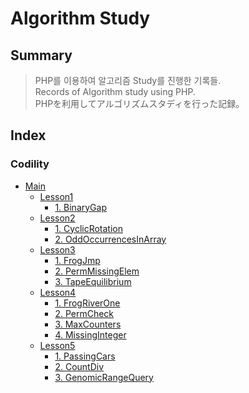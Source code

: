 # Algorithm Study
## Summary
> PHP를 이용하여 알고리즘 Study를 진행한 기록들.  
> Records of Algorithm study using PHP.  
> PHPを利用してアルゴリズムスタディを行った記録。  
## Index
### Codility
* [Main](https://github.com/Bnine/php-algorithm/tree/master/codility)
    - [Lesson1](https://github.com/Bnine/php-algorithm/tree/master/codility/Lesson1)
        + [1. BinaryGap](https://github.com/Bnine/php-algorithm/blob/master/codility/Lesson1/BinaryGap.md)
    - [Lesson2](https://github.com/Bnine/php-algorithm/tree/master/codility/Lesson2)
        + [1. CyclicRotation](https://github.com/Bnine/php-algorithm/blob/master/codility/Lesson2/CyclicRotation.md)
        + [2. OddOccurrencesInArray](https://github.com/Bnine/php-algorithm/blob/master/codility/Lesson2/OddOccurrencesInArray.md)
    - [Lesson3](https://github.com/Bnine/php-algorithm/tree/master/codility/Lesson3)
        + [1. FrogJmp](https://github.com/Bnine/php-algorithm/blob/master/codility/Lesson3/FrogJmp.md)
        + [2. PermMissingElem](https://github.com/Bnine/php-algorithm/blob/master/codility/Lesson3/PermMissingElem.md)
        + [3. TapeEquilibrium](https://github.com/Bnine/php-algorithm/blob/master/codility/Lesson3/TapeEquilibrium.md)
    - [Lesson4](https://github.com/Bnine/php-algorithm/tree/master/codility/Lesson4)
        + [1. FrogRiverOne](https://github.com/Bnine/php-algorithm/blob/master/codility/Lesson4/FrogRiverOne.md)
        + [2. PermCheck](https://github.com/Bnine/php-algorithm/blob/master/codility/Lesson4/PermCheck.md)
        + [3. MaxCounters](https://github.com/Bnine/php-algorithm/blob/master/codility/Lesson4/MaxCounters.md)
        + [4. MissingInteger](https://github.com/Bnine/php-algorithm/blob/master/codility/Lesson4/MissingInteger.md)
    - [Lesson5](https://github.com/Bnine/php-algorithm/tree/master/codility/Lesson5)
        + [1. PassingCars](https://github.com/Bnine/php-algorithm/blob/master/codility/Lesson5/PassingCars.md)
        + [2. CountDiv](https://github.com/Bnine/php-algorithm/blob/master/codility/Lesson5/CountDiv.md)
        + [3. GenomicRangeQuery](https://github.com/Bnine/php-algorithm/blob/master/codility/Lesson5/GenomicRangeQuery.md)